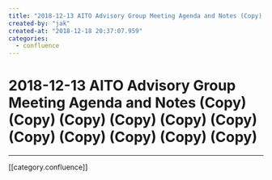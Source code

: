 ```yaml
---
title: "2018-12-13 AITO Advisory Group Meeting Agenda and Notes (Copy) (Copy) (Copy) (Copy) (Copy) (Copy) (Copy) (Copy) (Copy) (Copy) (Copy)"
created-by: "jak"
created-at: "2018-12-18 20:37:07.959"
categories:
  - confluence
---
```


# 2018-12-13 AITO Advisory Group Meeting Agenda and Notes (Copy) (Copy) (Copy) (Copy) (Copy) (Copy) (Copy) (Copy) (Copy) (Copy) (Copy)


---

[[category.confluence]]
